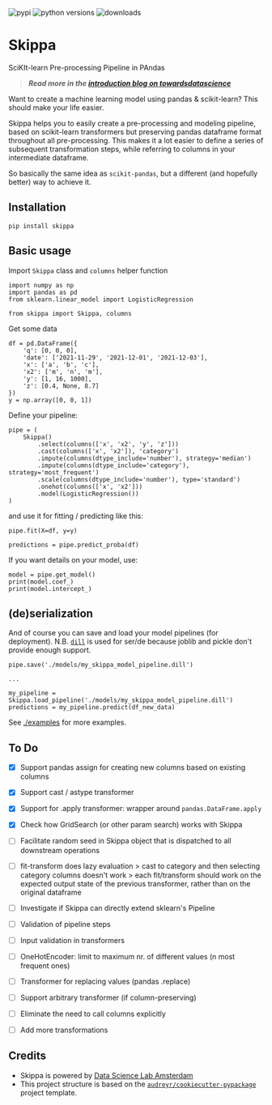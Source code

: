 ![pypi](https://img.shields.io/pypi/v/skippa)
![python versions](https://img.shields.io/pypi/pyversions/skippa)
![downloads](https://img.shields.io/pypi/dm/skippa)


# Skippa 

SciKIt-learn Pre-processing Pipeline in PAndas

> __*Read more in the [introduction blog on towardsdatascience](https://towardsdatascience.com/introducing-skippa-bab260acf6a7)*__


Want to create a machine learning model using pandas & scikit-learn? This should make your life easier.

Skippa helps you to easily create a pre-processing and modeling pipeline, based on scikit-learn transformers but preserving pandas dataframe format throughout all pre-processing. This makes it a lot easier to define a series of subsequent transformation steps, while referring to columns in your intermediate dataframe.

So basically the same idea as `scikit-pandas`, but a different (and hopefully better) way to achieve it.


## Installation
```
pip install skippa
```

## Basic usage

Import `Skippa` class and `columns` helper function
```
import numpy as np
import pandas as pd
from sklearn.linear_model import LogisticRegression

from skippa import Skippa, columns
```

Get some data
```
df = pd.DataFrame({
    'q': [0, 0, 0],
    'date': ['2021-11-29', '2021-12-01', '2021-12-03'],
    'x': ['a', 'b', 'c'],
    'x2': ['m', 'n', 'm'],
    'y': [1, 16, 1000],
    'z': [0.4, None, 8.7]
})
y = np.array([0, 0, 1])
```

Define your pipeline:
```
pipe = (
    Skippa()
        .select(columns(['x', 'x2', 'y', 'z']))
        .cast(columns(['x', 'x2']), 'category')
        .impute(columns(dtype_include='number'), strategy='median')
        .impute(columns(dtype_include='category'), strategy='most_frequent')
        .scale(columns(dtype_include='number'), type='standard')
        .onehot(columns(['x', 'x2']))
        .model(LogisticRegression())
)
```

and use it for fitting / predicting like this:
```
pipe.fit(X=df, y=y)

predictions = pipe.predict_proba(df)
```

If you want details on your model, use:
```
model = pipe.get_model()
print(model.coef_)
print(model.intercept_)
```

## (de)serialization
And of course you can save and load your model pipelines (for deployment).
N.B. [`dill`](https://pypi.org/project/dill/) is used for ser/de because joblib and pickle don't provide enough support.
```
pipe.save('./models/my_skippa_model_pipeline.dill')

...

my_pipeline = Skippa.load_pipeline('./models/my_skippa_model_pipeline.dill')
predictions = my_pipeline.predict(df_new_data)
```

See [./examples](./examples) for more examples.

## To Do
- [x] Support pandas assign for creating new columns based on existing columns
- [x] Support cast / astype transformer
- [x] Support for .apply transformer: wrapper around `pandas.DataFrame.apply`
- [x] Check how GridSearch (or other param search) works with Skippa
- [ ] Facilitate random seed in Skippa object that is dispatched to all downstream operations
- [ ] fit-transform does lazy evaluation > cast to category and then selecting category columns doesn't work > each fit/transform should work on the expected output state of the previous transformer, rather than on the original dataframe
- [ ] Investigate if Skippa can directly extend sklearn's Pipeline
- [ ] Validation of pipeline steps
- [ ] Input validation in transformers
- [ ] OneHotEncoder: limit to maximum nr. of different values (n most frequent ones)
- [ ] Transformer for replacing values (pandas .replace)
- [ ] Support arbitrary transformer (if column-preserving)
- [ ] Eliminate the need to call columns explicitly
- [ ] Add more transformations


## Credits
- Skippa is powered by [Data Science Lab Amsterdam](https://www.datasciencelab.nl)
- This project structure is based on the [`audreyr/cookiecutter-pypackage`](https://github.com/audreyr/cookiecutter-pypackage) project template.
